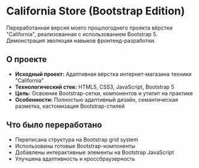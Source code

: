 # California Store (Bootstrap Edition)

Переработанная версия моего прошлогоднего проекта вёрстки "California", реализованная с использованием Bootstrap 5. Демонстрация эволюции навыков фронтенд-разработки.

## О проекте

- **Исходный проект:** Адаптивная вёрстка интернет-магазина техники "California"
- **Технологический стек:** HTML5, CSS3, JavaScript, Bootstrap 5
- **Цель:** Освоение Bootstrap-сетки, компонентов и утилит на практике
- **Особенности:** Полностью адаптивный дизайн, семантическая разметка, кастомизация Bootstrap-стилей

## Что было переработано

- Переписана структура на Bootstrap grid system
- Использованы готовые Bootstrap-компоненты
- Добавлены интерактивные элементы на Bootstrap JavaScript
- Улучшена адаптивность и кроссбраузерность
